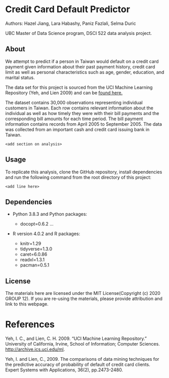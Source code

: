 # Credit Card Default Predictor
Authors: Hazel Jiang, Lara Habashy, Paniz Fazlali, Selma Duric

UBC Master of Data Science program, DSCI 522 data analysis project.

## About
We attempt to predict if a person in Taiwan would default on a credit card payment given information about their past payment history, credit card limit as well as personal characteristics such as age, gender, education, and marital status.

The data set for this project is sourced from the UCI Machine Learning Repository (Yeh, and Lien 2009) and can be [found here.](http://archive.ics.uci.edu/ml/datasets/default+of+credit+card+clients)

The dataset contains 30,000 observations representing individual customers in Taiwan. Each row contains relevant information about the individual as well as how timely they were with their bill payments and  the corresponding bill amounts for each time period. The bill payment information contains records from April 2005 to September 2005. The data was collected from an important cash and credit card issuing bank in Taiwan.


``<add section on analysis>``


## Usage
To replicate this analysis, clone the GitHub repository, install dependencies and run the following command from the root directory of this project:

 ``<add line here>``


## Dependencies
- Python 3.8.3 and Python packages:
    - docopt=0.6.2
    ...
    
- R version 4.0.2 and R packages:
    - knitr=1.29
    - tidyverse=1.3.0
    - caret=6.0.86
    - readxl=1.3.1
    - pacman=0.5.1

## License
The materials here are licensed under the MIT License(Copyright (c) 2020 GROUP 12). If you are re-using the materials, please provide attribution and link to this webpage. 

# References
Yeh, I. C., and Lien, C. H. 2009. “UCI Machine Learning Repository.” University of California, Irvine, School of Information; Computer Sciences. http://archive.ics.uci.edu/ml.

Yeh, I. and Lien, C., 2009. The comparisons of data mining techniques for the predictive accuracy of probability of default of credit card clients. Expert Systems with Applications, 36(2), pp.2473-2480.